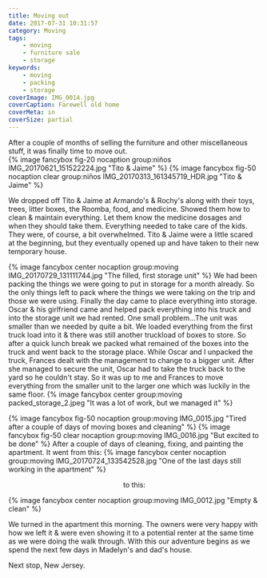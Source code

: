 ```yaml
---
title: Moving out
date: 2017-07-31 10:31:57
category: Moving
tags: 
    - moving
    - furniture sale
    - storage
keywords: 
    - moving
    - packing
    - storage
coverImage: IMG_0014.jpg
coverCaption: Farewell old home
coverMeta: in
coverSize: partial
---
```


After a couple of months of selling the furniture and other miscellaneous stuff, it was finally time to move out.
<br>
{% image fancybox fig-20 nocaption group:niños IMG_20170621_151522224.jpg "Tito &amp; Jaime" %}
{% image fancybox fig-50 nocaption clear group:niños IMG_20170313_161345719_HDR.jpg "Tito &amp; Jaime" %}

We dropped off Tito &amp; Jaime at Armando's & Rochy's along with their toys, trees, litter boxes, the Roomba, food, and medicine. Showed them how to clean & maintain everything. Let them know the medicine dosages and when they should take them. Everything needed to take care of the kids. They were, of course, a bit overwhelmed. Tito & Jaime were a little scared at the beginning, but they eventually opened up and have taken to their new temporary house.

{% image fancybox center nocaption group:moving IMG_20170729_131111744.jpg "The filled, first storage unit" %}
We had been packing the things we were going to put in storage for a month already. So the only things left to pack where the things we were taking on the trip and those we were using. Finally the day came to place everything into storage. Oscar &amp; his girlfriend came and helped pack everything into his truck and into the storage unit we had rented. One small problem...The unit was smaller than we needed by quite a bit. We loaded everything from the first truck load into it & there was still another truckload of boxes to store. So after a quick lunch break we packed what remained of the boxes into the truck and went back to the storage place. While Oscar and I unpacked the truck, Frances dealt with the management to change to a bigger unit. After she managed to secure the unit, Oscar had to take the truck back to the yard so he couldn't stay. So it was up to me and Frances to move everything from the smaller unit to the larger one which was luckily in the same floor. 
{% image fancybox center group:moving packed_storage_2.jpeg "It was a lot of work, but we managed it" %}

{% image fancybox fig-50 nocaption group:moving IMG_0015.jpg "Tired after a couple of days of moving boxes and cleaning" %}
{% image fancybox fig-50 clear nocaption group:moving IMG_0016.jpg "But excited to be done" %}
After a couple of days of cleaning, fixing, and painting the apartment. It went from this:
{% image fancybox center nocaption group:moving IMG_20170724_133542528.jpg "One of the last days still working in the apartment" %}
<p align="center">to this:</p>
{% image fancybox center nocaption group:moving IMG_0012.jpg "Empty &amp; clean" %}

We turned in the apartment this morning. The owners were very happy with how we left it & were even showing it to a potential renter at the same time as we were doing the walk through. With this our adventure begins as we spend the next few days in Madelyn's and dad's house.

Next stop, New Jersey.